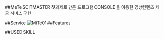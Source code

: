 ##MeTe
SCITMASTER 첫과제로 만든 프로그램 CONSOLE 을 이용한 영상컨텐츠 제공 서비스 구현 

##Service
![MiTe01](https://user-images.githubusercontent.com/45669039/104808500-12126c00-582a-11eb-8d96-59d3c0c20c80.png)
##Features

##USED SKILL

